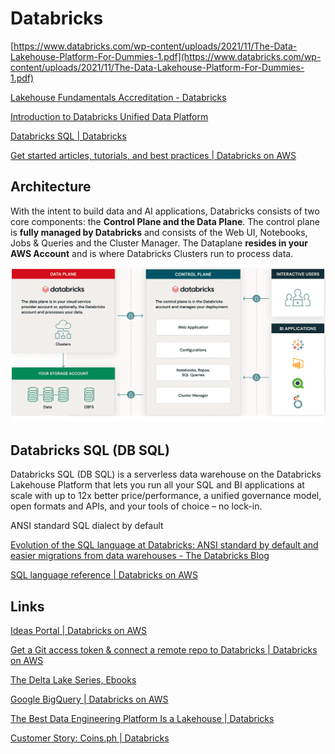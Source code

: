 # Databricks

[https://www.databricks.com/wp-content/uploads/2021/11/The-Data-Lakehouse-Platform-For-Dummies-1.pdf](https://www.databricks.com/wp-content/uploads/2021/11/The-Data-Lakehouse-Platform-For-Dummies-1.pdf)

[Lakehouse Fundamentals Accreditation - Databricks](https://www.databricks.com/learn/training/lakehouse-fundamentals-accreditation)

[Introduction to Databricks Unified Data Platform](https://www.youtube.com/watch?v=02DBOfYrYT0&ab_channel=Databricks)

[Databricks SQL | Databricks](https://www.databricks.com/product/databricks-sql)

[Get started articles, tutorials, and best practices | Databricks on AWS](https://docs.databricks.com/getting-started/tutorials/index.html)

## Architecture

With the intent to build data and AI applications, Databricks consists of two core components: the **Control Plane and the Data Plane**. The control plane is **fully managed by Databricks** and consists of the Web UI, Notebooks, Jobs & Queries and the Cluster Manager. The Dataplane **resides in your AWS Account** and is where Databricks Clusters run to process data.

![databricks control and data plane](../../../media/Pasted%20image%2020230522180510.png)

## Databricks SQL (DB SQL)

Databricks SQL (DB SQL) is a serverless data warehouse on the Databricks Lakehouse Platform that lets you run all your SQL and BI applications at scale with up to 12x better price/performance, a unified governance model, open formats and APIs, and your tools of choice – no lock-in.

ANSI standard SQL dialect by default

[Evolution of the SQL language at Databricks: ANSI standard by default and easier migrations from data warehouses - The Databricks Blog](https://www.databricks.com/blog/2021/11/16/evolution-of-the-sql-language-at-databricks-ansi-standard-by-default-and-easier-migrations-from-data-warehouses.html)

[SQL language reference | Databricks on AWS](https://docs.databricks.com/sql/language-manual/index.html)

## Links

[Ideas Portal | Databricks on AWS](https://docs.databricks.com/resources/ideas.html)

[Get a Git access token & connect a remote repo to Databricks | Databricks on AWS](https://docs.databricks.com/repos/get-access-tokens-from-git-provider.html)

[The Delta Lake Series, Ebooks](https://www.databricks.com/explore/de-data-warehousing/the-delta-lake-series)

[Google BigQuery | Databricks on AWS](https://docs.databricks.com/external-data/bigquery.html)

[The Best Data Engineering Platform Is a Lakehouse | Databricks](https://www.databricks.com/resources/webinar/best-data-engineering-platform-lakehouse)

[Customer Story: Coins.ph | Databricks](https://www.databricks.com/customers/coins-ph)
